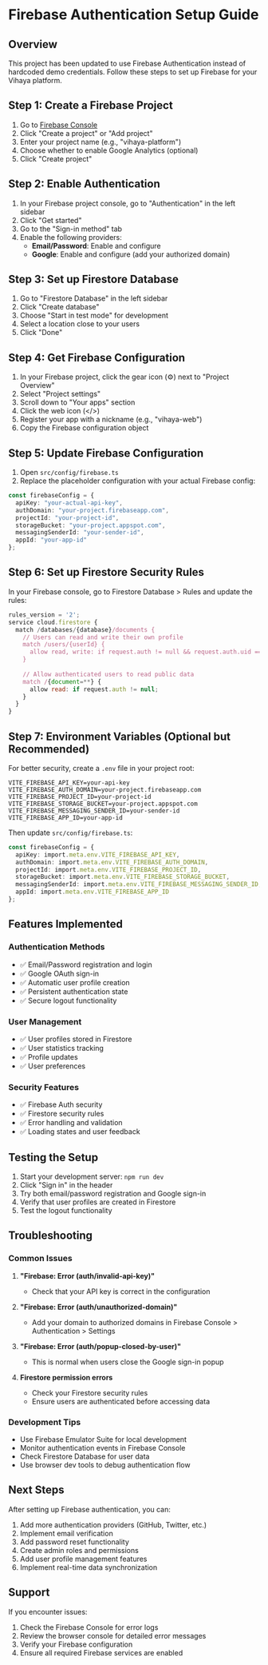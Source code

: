 # Firebase Authentication Setup Guide

## Overview
This project has been updated to use Firebase Authentication instead of hardcoded demo credentials. Follow these steps to set up Firebase for your Vihaya platform.

## Step 1: Create a Firebase Project

1. Go to [Firebase Console](https://console.firebase.google.com/)
2. Click "Create a project" or "Add project"
3. Enter your project name (e.g., "vihaya-platform")
4. Choose whether to enable Google Analytics (optional)
5. Click "Create project"

## Step 2: Enable Authentication

1. In your Firebase project console, go to "Authentication" in the left sidebar
2. Click "Get started"
3. Go to the "Sign-in method" tab
4. Enable the following providers:
   - **Email/Password**: Enable and configure
   - **Google**: Enable and configure (add your authorized domain)

## Step 3: Set up Firestore Database

1. Go to "Firestore Database" in the left sidebar
2. Click "Create database"
3. Choose "Start in test mode" for development
4. Select a location close to your users
5. Click "Done"

## Step 4: Get Firebase Configuration

1. In your Firebase project, click the gear icon (⚙️) next to "Project Overview"
2. Select "Project settings"
3. Scroll down to "Your apps" section
4. Click the web icon (</>)
5. Register your app with a nickname (e.g., "vihaya-web")
6. Copy the Firebase configuration object

## Step 5: Update Firebase Configuration

1. Open `src/config/firebase.ts`
2. Replace the placeholder configuration with your actual Firebase config:

```typescript
const firebaseConfig = {
  apiKey: "your-actual-api-key",
  authDomain: "your-project.firebaseapp.com",
  projectId: "your-project-id",
  storageBucket: "your-project.appspot.com",
  messagingSenderId: "your-sender-id",
  appId: "your-app-id"
};
```

## Step 6: Set up Firestore Security Rules

In your Firebase console, go to Firestore Database > Rules and update the rules:

```javascript
rules_version = '2';
service cloud.firestore {
  match /databases/{database}/documents {
    // Users can read and write their own profile
    match /users/{userId} {
      allow read, write: if request.auth != null && request.auth.uid == userId;
    }
    
    // Allow authenticated users to read public data
    match /{document=**} {
      allow read: if request.auth != null;
    }
  }
}
```

## Step 7: Environment Variables (Optional but Recommended)

For better security, create a `.env` file in your project root:

```env
VITE_FIREBASE_API_KEY=your-api-key
VITE_FIREBASE_AUTH_DOMAIN=your-project.firebaseapp.com
VITE_FIREBASE_PROJECT_ID=your-project-id
VITE_FIREBASE_STORAGE_BUCKET=your-project.appspot.com
VITE_FIREBASE_MESSAGING_SENDER_ID=your-sender-id
VITE_FIREBASE_APP_ID=your-app-id
```

Then update `src/config/firebase.ts`:

```typescript
const firebaseConfig = {
  apiKey: import.meta.env.VITE_FIREBASE_API_KEY,
  authDomain: import.meta.env.VITE_FIREBASE_AUTH_DOMAIN,
  projectId: import.meta.env.VITE_FIREBASE_PROJECT_ID,
  storageBucket: import.meta.env.VITE_FIREBASE_STORAGE_BUCKET,
  messagingSenderId: import.meta.env.VITE_FIREBASE_MESSAGING_SENDER_ID,
  appId: import.meta.env.VITE_FIREBASE_APP_ID
};
```

## Features Implemented

### Authentication Methods
- ✅ Email/Password registration and login
- ✅ Google OAuth sign-in
- ✅ Automatic user profile creation
- ✅ Persistent authentication state
- ✅ Secure logout functionality

### User Management
- ✅ User profiles stored in Firestore
- ✅ User statistics tracking
- ✅ Profile updates
- ✅ User preferences

### Security Features
- ✅ Firebase Auth security
- ✅ Firestore security rules
- ✅ Error handling and validation
- ✅ Loading states and user feedback

## Testing the Setup

1. Start your development server: `npm run dev`
2. Click "Sign in" in the header
3. Try both email/password registration and Google sign-in
4. Verify that user profiles are created in Firestore
5. Test the logout functionality

## Troubleshooting

### Common Issues

1. **"Firebase: Error (auth/invalid-api-key)"**
   - Check that your API key is correct in the configuration

2. **"Firebase: Error (auth/unauthorized-domain)"**
   - Add your domain to authorized domains in Firebase Console > Authentication > Settings

3. **"Firebase: Error (auth/popup-closed-by-user)"**
   - This is normal when users close the Google sign-in popup

4. **Firestore permission errors**
   - Check your Firestore security rules
   - Ensure users are authenticated before accessing data

### Development Tips

- Use Firebase Emulator Suite for local development
- Monitor authentication events in Firebase Console
- Check Firestore Database for user data
- Use browser dev tools to debug authentication flow

## Next Steps

After setting up Firebase authentication, you can:

1. Add more authentication providers (GitHub, Twitter, etc.)
2. Implement email verification
3. Add password reset functionality
4. Create admin roles and permissions
5. Add user profile management features
6. Implement real-time data synchronization

## Support

If you encounter issues:
1. Check the Firebase Console for error logs
2. Review the browser console for detailed error messages
3. Verify your Firebase configuration
4. Ensure all required Firebase services are enabled 